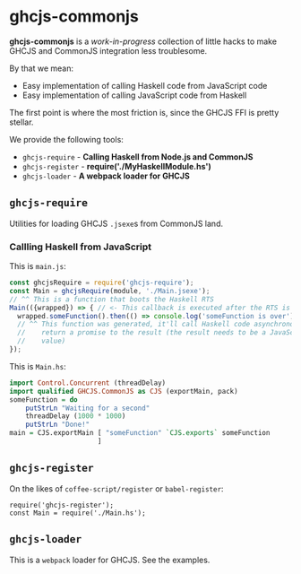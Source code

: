 # ghcjs-commonjs
**ghcjs-commonjs** is a _work-in-progress_ collection of little hacks to make
GHCJS and CommonJS integration less troublesome.

By that we mean:
- Easy implementation of calling Haskell code from JavaScript code
- Easy implementation of calling JavaScript code from Haskell

The first point is where the most friction is, since the GHCJS FFI is pretty
stellar.

We provide the following tools:

- `ghcjs-require`     - **Calling Haskell from Node.js and CommonJS**
- `ghcjs-register`    - **require('./MyHaskellModule.hs')**
- `ghcjs-loader`      - **A webpack loader for GHCJS**

## `ghcjs-require`
Utilities for loading GHCJS `.jsexe`s from CommonJS land.

### Callling Haskell from JavaScript
This is `main.js`:
```javascript
const ghcjsRequire = require('ghcjs-require');
const Main = ghcjsRequire(module, './Main.jsexe');
// ^^ This is a function that boots the Haskell RTS
Main(({wrapped}) => { // <- This callback is executed after the RTS is loaded
  wrapped.someFunction().then(() => console.log('someFunction is over'));
  // ^^ This function was generated, it'll call Haskell code asynchronously and
  //    return a promise to the result (the result needs to be a JavaScript
  //    value)
});
```

This is `Main.hs`:
```haskell
import Control.Concurrent (threadDelay)
import qualified GHCJS.CommonJS as CJS (exportMain, pack)
someFunction = do
    putStrLn "Waiting for a second"
    threadDelay (1000 * 1000)
    putStrLn "Done!"
main = CJS.exportMain [ "someFunction" `CJS.exports` someFunction
                      ]
```

## `ghcjs-register`
On the likes of `coffee-script/register` or `babel-register`:
```
require('ghcjs-register');
const Main = require('./Main.hs');
```

## `ghcjs-loader`
This is a `webpack` loader for GHCJS. See the examples.

